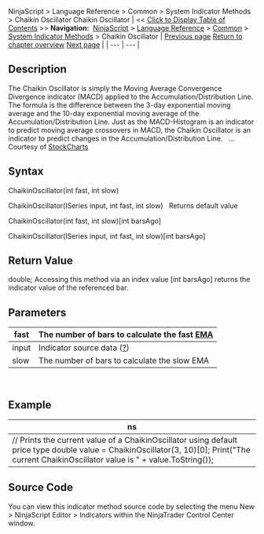 ﻿
NinjaScript > Language Reference > Common > System Indicator Methods > Chaikin Oscillator
Chaikin Oscillator
| << [Click to Display Table of Contents](chaikin_oscillator.md) >> **Navigation:**     [NinjaScript](ninjascript-1.md) > [Language Reference](language_reference_wip-1.md) > [Common](common-1.md) > [System Indicator Methods](indicators-1.md) > Chaikin Oscillator | [Previous page](chaikin_money_flow-1.md) [Return to chapter overview](indicators-1.md) [Next page](chaikin_volatility-1.md) |
| --- | --- |
## Description
The Chaikin Oscillator is simply the Moving Average Convergence Divergence indicator (MACD) applied to the Accumulation/Distribution Line. The formula is the difference between the 3-day exponential moving average and the 10-day exponential moving average of the Accumulation/Distribution Line. Just as the MACD-Histogram is an indicator to predict moving average crossovers in MACD, the Chaikin Oscillator is an indicator to predict changes in the Accumulation/Distribution Line.
 
... Courtesy of [StockCharts](http://stockcharts.com/education/IndicatorAnalysis/indic_ChaikinOscillator.md)

## Syntax
ChaikinOscillator(int fast, int slow)  

ChaikinOscillator(ISeries<double> input, int fast, int slow)
 
Returns default value  

ChaikinOscillator(int fast, int slow)[int barsAgo]  

ChaikinOscillator(ISeries<double> input, int fast, int slow)[int barsAgo]

## Return Value
double; Accessing this method via an index value [int barsAgo] returns the indicator value of the referenced bar.

## Parameters
| fast | The number of bars to calculate the fast [EMA](moving_average_-_exponential_e-1.md) |
| --- | --- |
| input | Indicator source data ([?](valid_input_data_for_indicator-1.md)) |
| slow | The number of bars to calculate the slow EMA |
 
## 
## Example
| ns |
| --- |
| // Prints the current value of a ChaikinOscillator using default price type double value = ChaikinOscillator(3, 10)[0]; Print("The current ChaikinOscillator value is " + value.ToString()); |

## Source Code
You can view this indicator method source code by selecting the menu New > NinjaScript Editor > Indicators within the NinjaTrader Control Center window.

